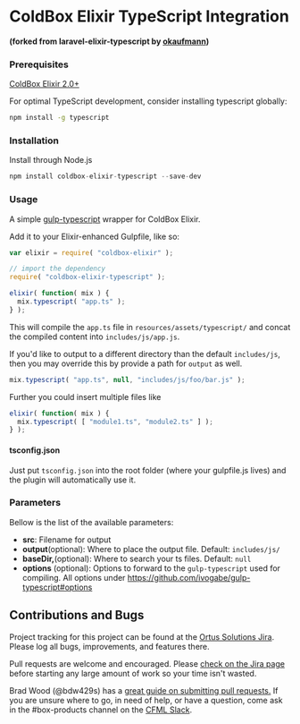 ColdBox Elixir TypeScript Integration
========================

**(forked from laravel-elixir-typescript by [okaufmann](https://github.com/okaufmann/laravel-elixir-typescript))**

### Prerequisites
[ColdBox Elixir 2.0+](https://github.com/coldbox-elixir/core)

For optimal TypeScript development, consider installing typescript globally:

```bash
npm install -g typescript
```

### Installation
Install through Node.js

```js
npm install coldbox-elixir-typescript --save-dev
```

### Usage
A simple [gulp-typescript](https://github.com/ivogabe/gulp-typescript) wrapper for ColdBox Elixir.

Add it to your Elixir-enhanced Gulpfile, like so:

```js
var elixir = require( "coldbox-elixir" );

// import the dependency
require( "coldbox-elixir-typescript" );

elixir( function( mix ) {
  mix.typescript( "app.ts" );
} );
```

This will compile the `app.ts` file in `resources/assets/typescript/` and concat the compiled content into `includes/js/app.js`.

If you'd like to output to a different directory than the default `includes/js`, then you may override this by provide a path for `output` as well.

```js
mix.typescript( "app.ts", null, "includes/js/foo/bar.js" );
```

Further you could insert multiple files like

```js
elixir( function( mix ) {
  mix.typescript( [ "module1.ts", "module2.ts" ] );
} );
```

#### tsconfig.json
Just put `tsconfig.json` into the root folder (where your gulpfile.js lives) and the plugin will automatically use it.

### Parameters

Bellow is the list of the available parameters:

- **src**: Filename for output
- **output**(optional): Where to place the output file. Default: `includes/js/`
- **baseDir,**(optional): Where to search your ts files. Default: `null`
- **options** (optional): Options to forward to the `gulp-typescript` used for compiling. All options under https://github.com/ivogabe/gulp-typescript#options

## Contributions and Bugs

Project tracking for this project can be found at the [Ortus Solutions Jira](https://ortussolutions.atlassian.net/projects/ELIXIR/summary).  Please log all bugs, improvements, and features there.

Pull requests are welcome and encouraged.  Please [check on the Jira page](https://ortussolutions.atlassian.net/projects/ELIXIR/issues/?filter=allissues) before starting any large amount of work so your time isn't wasted.

Brad Wood (@bdw429s) has a [great guide on submitting pull requests.](https://www.ortussolutions.com/blog/submit-your-first-pull-request-to-an-open-source-project)  If you are unsure where to go, in need of help, or have a question, come ask in the #box-products channel on the [CFML Slack](http://cfml-slack.herokuapp.com/).
